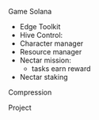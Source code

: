 Game
Solana

- Edge Toolkit
- Hive Control:
- Character manager
- Resource manager
- Nectar mission:
  - tasks earn reward
- Nectar staking

Compression


Project
